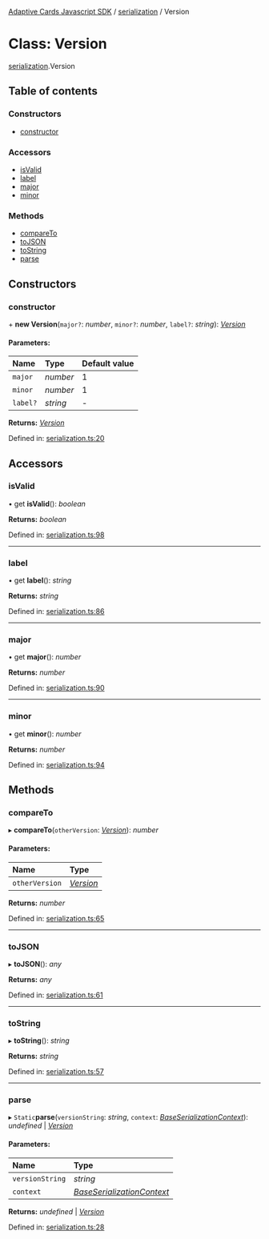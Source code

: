 [Adaptive Cards Javascript SDK](../README.md) / [serialization](../modules/serialization.md) / Version

# Class: Version

[serialization](../modules/serialization.md).Version

## Table of contents

### Constructors

- [constructor](serialization.version.md#constructor)

### Accessors

- [isValid](serialization.version.md#isvalid)
- [label](serialization.version.md#label)
- [major](serialization.version.md#major)
- [minor](serialization.version.md#minor)

### Methods

- [compareTo](serialization.version.md#compareto)
- [toJSON](serialization.version.md#tojson)
- [toString](serialization.version.md#tostring)
- [parse](serialization.version.md#parse)

## Constructors

### constructor

\+ **new Version**(`major?`: _number_, `minor?`: _number_, `label?`: _string_): [_Version_](serialization.version.md)

#### Parameters:

| Name     | Type     | Default value |
| :------- | :------- | :------------ |
| `major`  | _number_ | 1             |
| `minor`  | _number_ | 1             |
| `label?` | _string_ | -             |

**Returns:** [_Version_](serialization.version.md)

Defined in: [serialization.ts:20](https://github.com/microsoft/AdaptiveCards/blob/0938a1f10/source/nodejs/adaptivecards/src/serialization.ts#L20)

## Accessors

### isValid

• get **isValid**(): _boolean_

**Returns:** _boolean_

Defined in: [serialization.ts:98](https://github.com/microsoft/AdaptiveCards/blob/0938a1f10/source/nodejs/adaptivecards/src/serialization.ts#L98)

---

### label

• get **label**(): _string_

**Returns:** _string_

Defined in: [serialization.ts:86](https://github.com/microsoft/AdaptiveCards/blob/0938a1f10/source/nodejs/adaptivecards/src/serialization.ts#L86)

---

### major

• get **major**(): _number_

**Returns:** _number_

Defined in: [serialization.ts:90](https://github.com/microsoft/AdaptiveCards/blob/0938a1f10/source/nodejs/adaptivecards/src/serialization.ts#L90)

---

### minor

• get **minor**(): _number_

**Returns:** _number_

Defined in: [serialization.ts:94](https://github.com/microsoft/AdaptiveCards/blob/0938a1f10/source/nodejs/adaptivecards/src/serialization.ts#L94)

## Methods

### compareTo

▸ **compareTo**(`otherVersion`: [_Version_](serialization.version.md)): _number_

#### Parameters:

| Name           | Type                                  |
| :------------- | :------------------------------------ |
| `otherVersion` | [_Version_](serialization.version.md) |

**Returns:** _number_

Defined in: [serialization.ts:65](https://github.com/microsoft/AdaptiveCards/blob/0938a1f10/source/nodejs/adaptivecards/src/serialization.ts#L65)

---

### toJSON

▸ **toJSON**(): _any_

**Returns:** _any_

Defined in: [serialization.ts:61](https://github.com/microsoft/AdaptiveCards/blob/0938a1f10/source/nodejs/adaptivecards/src/serialization.ts#L61)

---

### toString

▸ **toString**(): _string_

**Returns:** _string_

Defined in: [serialization.ts:57](https://github.com/microsoft/AdaptiveCards/blob/0938a1f10/source/nodejs/adaptivecards/src/serialization.ts#L57)

---

### parse

▸ `Static`**parse**(`versionString`: _string_, `context`: [_BaseSerializationContext_](serialization.baseserializationcontext.md)): _undefined_ \| [_Version_](serialization.version.md)

#### Parameters:

| Name            | Type                                                                    |
| :-------------- | :---------------------------------------------------------------------- |
| `versionString` | _string_                                                                |
| `context`       | [_BaseSerializationContext_](serialization.baseserializationcontext.md) |

**Returns:** _undefined_ \| [_Version_](serialization.version.md)

Defined in: [serialization.ts:28](https://github.com/microsoft/AdaptiveCards/blob/0938a1f10/source/nodejs/adaptivecards/src/serialization.ts#L28)
